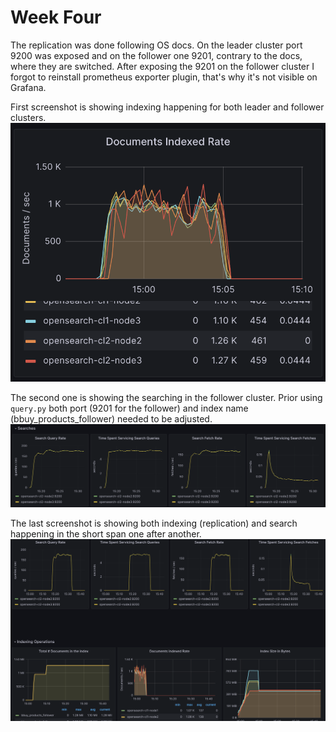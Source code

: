 # Week Four

The replication was done following OS docs.
On the leader cluster port 9200 was exposed and on the follower one 9201, contrary to the docs, where they are switched.
After exposing the 9201 on the follower cluster I forgot to reinstall prometheus exporter plugin, that's why it's not visible on Grafana.

First screenshot is showing indexing happening for both leader and follower clusters.
![index](./indexing.png)

The second one is showing the searching in the follower cluster.
Prior using `query.py` both port (9201 for the follower) and index name (bbuy_products_follower) needed to be adjusted.
![search](./search_second_cluster.png)

The last screenshot is showing both indexing (replication) and search happening in the short span one after another.
![index and search](./index_and_search_second_cluster.png)
